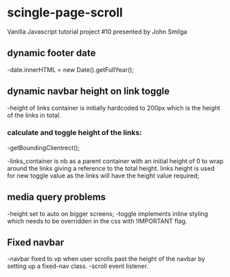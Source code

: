 # scingle-page-scroll
Vanilla Javascript tutorial project #10 presented by John Smilga

## dynamic footer date
-date.innerHTML = new Date().getFullYear();

## dynamic navbar height on link toggle
-height of links container is initially hardcoded to 200px which is the height of the links in total.
### calculate and toggle height of the links:
-getBoundingClientrect();

-links_container is nb as a parent container with an initial height of 0 to wrap around the links giving a reference to the total height.
links height is used for new toggle value as the links will have the height value required;

## media query problems
-height set to auto on bigger screens;
-toggle implements inline styling which needs to be overridden in the css with !IMPORTANT flag.

## Fixed navbar
-navbar fixed to vp when user scrolls past the height of the navbar by setting up a fixed-nav class.
-scroll event listener.